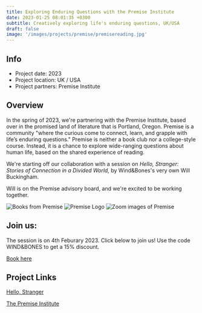 ```yaml
---
title: Exploring Enduring Questions with the Premise Institute
date: 2023-01-25 08:01:35 +0300
subtitle: Creatively exploring life's enduring questions, UK/USA
draft: false
image: '/images/projects/premise/premisereading.jpg'
---
```


## Info 
- Project date: 2023
- Project location: UK / USA
- Project partners: Premise Institute

## Overview

In the spring of 2023, we're partnering with the Premise Institute, based over in the promised land of literature that is Portland, Oregon. Premise is a community "where the curious come to connect, learn, and grapple with life’s enduring questions." Premise is neither a book club nor a college-style course. Instead, it is a chance to explore wide-ranging questions about human life, based on the shared experience of reading.

We're starting off our collaboration with a session on *Hello, Stranger: Stories of Connection in a Divided World,* by Wind&Bones's very own Will Buckingham. 

Will is on the Premise advisory board, and we're excited to be working together.

<div class="gallery-box">
  <div class="gallery">
    <img src="/images/projects/premise/premisebooks.jpg" loading="lazy" alt="Books from Premise">
    <img src="/images/projects/premise/premiselogo.jpg" loading="lazy" alt="Premise Logo">
    <img src="/images/projects/premise/premisezoom.jpg" loading="lazy" alt="Zoom images of Premise">
  </div>
</div>

## Join us:
The session is on 4th Feburary 2023. Click below to join us! Use the code WIND&BONES to get a 15% discount.
<div class="section__navigation"><a href="https://www.premiseinstitute.com/courses/p/hellostranger" class="button button--primary section-button">Book here</a>
<p></p>
</div>

## Project Links 
[Hello, Stranger](https://stranger.willbuckingham.com)

[The Premise Institute](https://www.premiseinstitute.com/)